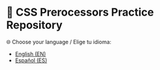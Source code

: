 # 📘 CSS Prerocessors Practice Repository

🌐 Choose your language / Elige tu idioma:

- [English (EN)](README.en.md)
- [Español (ES)](README.es.md)

